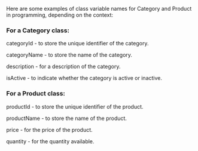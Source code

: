 Here are some examples of class variable names for Category and Product in programming, depending on the context:

### For a Category class:

categoryId - to store the unique identifier of the category.

categoryName - to store the name of the category.

description - for a description of the category.

isActive - to indicate whether the category is active or inactive.

###  For a Product class:

productId - to store the unique identifier of the product.


productName - to store the name of the product.

price - for the price of the product.

quantity - for the quantity available.
